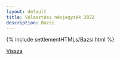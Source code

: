 ```yaml
---
layout: default
title: Választási névjegyzék 2022
description: Bazsi
---
```


{% include settlementHTMLs/Bazsi.html %}

[Vissza](../)